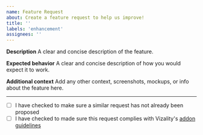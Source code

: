 ```yaml
---
name: Feature Request
about: Create a feature request to help us improve!
title: '' 
labels: 'enhancement'
assignees: ''
---
```


<!-- 
Note: Before requesting this feature, consider if it would be more appropriate as a plugin, rather than a core feature. If so, please go to our [community repository](https://github.com/vizality/community/issues/new/choose) instead. 
-->

**Description**
A clear and concise description of the feature.

**Expected behavior**
A clear and concise description of how you would expect it to work.

**Additional context**
Add any other context, screenshots, mockups, or info about the feature here.

----
<!-- Put an "x" between the brackets to indicate you understand and agree -->
- [ ] I have checked to make sure a similar request has not already been proposed
- [ ] I have checked to made sure this request complies with Vizality's [addon guidelines](https://github.com/vizality/community/GUIDELINES.md)
